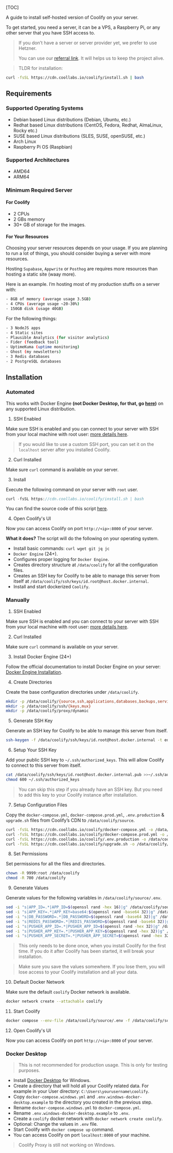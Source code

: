 [TOC]

A guide to install self-hosted version of Coolify on your server.

To get started, you need a server, it can be a VPS, a Raspberry Pi, or any other server that you have SSH access to.

> If you don’t have a server or server provider yet, we prefer to use Hetzner.
> 
> You can use our [referral link](https://coolify.io/hetzner). It will helps us to keep the project alive.

> TLDR for installation:

```bash
curl -fsSL https://cdn.coollabs.io/coolify/install.sh | bash 
```

Requirements
------------

### Supported Operating Systems

*   Debian based Linux distributions (Debian, Ubuntu, etc.)
*   Redhat based Linux distributions (CentOS, Fedora, Redhat, AlmaLinux, Rocky etc.)
*   SUSE based Linux distributions (SLES, SUSE, openSUSE, etc.)
*   Arch Linux
*   Raspberry Pi OS (Raspbian)

### Supported Architectures

*   AMD64
*   ARM64

### Minimum Required Server

#### For Coolify

*   2 CPUs
*   2 GBs memory
*   30+ GB of storage for the images.

#### For Your Resources

Choosing your server resources depends on your usage. If you are planning to run a lot of things, you should consider buying a server with more resources.

Hosting `Supabase`, `Appwrite` or `Posthog` are requires more resources than hosting a static site (waay more).

Here is an example. I’m hosting most of my production stuffs on a server with:

```bash
- 8GB of memory (average usage 3.5GB)
- 4 CPUs (average usage ~20-30%)
- 150GB disk (usage 40GB)
```

For the following things:

```bash
- 3 NodeJS apps
- 4 Static sites
- Plausible Analytics (for visitor analytics)
- Fider (feedback tool)
- UptimeKuma (uptime monitoring)
- Ghost (my newsletters)
- 3 Redis databases
- 2 PostgreSQL databases
```

Installation
------------

### Automated

This works with Docker Engine **(not Docker Desktop, for that, go [here](https://coolify.io/docs/installation#docker-desktop-installation))** on any supported Linux distribution.

1. SSH Enabled

Make sure SSH is enabled and you can connect to your server with SSH from your local machine with root user: [more details here](https://coolify.io/docs).

> If you would like to use a custom SSH port, you can set it on the `localhost` server after you installed Coolify.

2. Curl Installed

Make sure `curl` command is available on your server.

3. Install

Execute the following command on your server with `root` user.

```kotlin
curl -fsSL https://cdn.coollabs.io/coolify/install.sh | bash
```

You can find the source code of this script [here](https://github.com/coollabsio/coolify/blob/main/scripts/install.sh).

4. Open Coolify's UI

Now you can access Coolify on port `http://<ip>:8000` of your server.

**What it does?** The script will do the following on your operating system.

*   Install basic commands: `curl wget git jq jc`
*   `Docker Engine` (24+).
*   Configures proper logging for `Docker Engine`.
*   Creates directory structure at `/data/coolify` for all the configuration files.
*   Creates an SSH key for Coolify to be able to manage this server from itself at `/data/coolify/ssh/keys/id.root@host.docker.internal`.
*   Install and start dockerized `Coolify`.

### Manually

1. SSH Enabled

Make sure SSH is enabled and you can connect to your server with SSH from your local machine with root user: [more details here](https://coolify.io/docs).

2. Curl Installed

Make sure `curl` command is available on your server.

3. Install Docker Engine (24+)

Follow the official documentation to install Docker Engine on your server: [Docker Engine Installation](https://docs.docker.com/engine/install/#server).

4. Create Directories

Create the base configuration directories under `/data/coolify`.

```bash
mkdir -p /data/coolify/{source,ssh,applications,databases,backups,services,proxy,webhooks-during-maintenance}
mkdir -p /data/coolify/ssh/{keys,mux}
mkdir -p /data/coolify/proxy/dynamic
```

5. Generate SSH Key

Generate an SSH key for Coolify to be able to manage this server from itself.

```bash
ssh-keygen -f /data/coolify/ssh/keys/id.root@host.docker.internal -t ed25519 -N '' -C root@coolify
```

6. Setup Your SSH Key

Add your public SSH key to `~/.ssh/authorized_keys`. This will allow Coolify to connect to this server from itself.

```bash
cat /data/coolify/ssh/keys/id.root@host.docker.internal.pub >>~/.ssh/authorized_keys
chmod 600 ~/.ssh/authorized_keys
```

> You can skip this step if you already have an SSH key. But you need to add this key to your Coolify instance after installation.

7. Setup Configuration Files

Copy the `docker-compose.yml`, `docker-compose.prod.yml`, `.env.production` & `upgrade.sh` files from Coolify’s CDN to `/data/coolify/source`.

```bash
curl -fsSL https://cdn.coollabs.io/coolify/docker-compose.yml -o /data/coolify/source/docker-compose.yml
curl -fsSL https://cdn.coollabs.io/coolify/docker-compose.prod.yml -o /data/coolify/source/docker-compose.prod.yml
curl -fsSL https://cdn.coollabs.io/coolify/.env.production -o /data/coolify/source/.env
curl -fsSL https://cdn.coollabs.io/coolify/upgrade.sh -o /data/coolify/source/upgrade.sh
```

8. Set Permissions

Set permissions for all the files and directories.

```bash
chown -R 9999:root /data/coolify
chmod -R 700 /data/coolify
```

9. Generate Values

Generate values for the following variables in `/data/coolify/source/.env`.

```bash
sed -i "s|APP_ID=.*|APP_ID=$(openssl rand -hex 16)|g" /data/coolify/source/.env
sed -i "s|APP_KEY=.*|APP_KEY=base64:$(openssl rand -base64 32)|g" /data/coolify/source/.env
sed -i "s|DB_PASSWORD=.*|DB_PASSWORD=$(openssl rand -base64 32)|g" /data/coolify/source/.env
sed -i "s|REDIS_PASSWORD=.*|REDIS_PASSWORD=$(openssl rand -base64 32)|g" /data/coolify/source/.env
sed -i "s|PUSHER_APP_ID=.*|PUSHER_APP_ID=$(openssl rand -hex 32)|g" /data/coolify/source/.env
sed -i "s|PUSHER_APP_KEY=.*|PUSHER_APP_KEY=$(openssl rand -hex 32)|g" /data/coolify/source/.env
sed -i "s|PUSHER_APP_SECRET=.*|PUSHER_APP_SECRET=$(openssl rand -hex 32)|g" /data/coolify/source/.env
```

> This only needs to be done once, when you install Coolify for the first time. If you do it after Coolify has been started, it will break your installation.

> Make sure you save the values somewhere. If you lose them, you will lose access to your Coolify installation and all your data.

10. Default Docker Network

Make sure the default `coolify` Docker network is available.

```bash
docker network create --attachable coolify
```

11. Start Coolify

```bash
docker compose --env-file /data/coolify/source/.env -f /data/coolify/source/docker-compose.yml -f /data/coolify/source/docker-compose.prod.yml up -d --pull always --remove-orphans --force-recreate
```

12. Open Coolify's UI

Now you can access Coolify on port `http://<ip>:8000` of your server.

### Docker Desktop

> This is not recommended for production usage. This is only for testing purposes.

*   Install [Docker Desktop](https://www.docker.com/products/docker-desktop) for Windows.
*   Create a directory that will hold all your Coolify related data. For example in your User directory: `C:\Users\yourusername\coolify`.
*   Copy `docker-compose.windows.yml` and `.env.windows-docker-desktop.example` to the directory you created in the previous step.
*   Rename `docker-compose.windows.yml` to `docker-compose.yml`.
*   Rename `.env.windows-docker-desktop.example` to `.env`.
*   Create a `coolify` docker network with `docker network create coolify`.
*   Optional: Change the values in `.env` file.
*   Start Coolify with `docker compose up` command.
*   You can access Coolify on port `localhost:8000` of your machine.

> Coolify Proxy is still not working on Windows.
